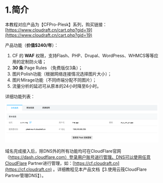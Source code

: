 # 1.简介

本教程对应产品为【CFPro-Plesk】系列，购买链接：[https://www.cloudraft.cn/cart.php?gid=19](https://www.cloudraft.cn/cart.php?gid=19)

产品功能（**价值$240/年**）：  
1. CF 的 **WAF** 权限，支持Flash、PHP、Drupal、WordPress、WHMCS等等应用的定制防火墙；  
2. **30 条** Page Rules （免费版仅3条）；  
3. 图片Polish功能（根据网络连接情况选择图片大小）；  
4. 图片Mirage功能（不同终端分配不同图片）；  
5. 流量分析的延迟可从原本的24小时降至6小时。

详细功能列表：

![](../../../.gitbook/assets/image%20%282%29.png)

域名完成接入后，除DNS外的所有功能均可在CloudFlare官网（https://dash.cloudflare.com）登录用户账号进行管理。DNS可以使用任意CloudFlare Partner进行管理，如：[https://cf.cloudraft.cn](https://cf.cloudraft.cn) 。详细教程见本产品文档【3.使用云筏CloudFlare Partner管理DNS】）。

